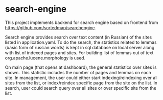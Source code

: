 # search-engine

This project implements backend for search engine based on frontend from https://github.com/sortedmap/searchengine.

Search engine provides search over text content (in Russian) of the sites listed in application.yaml. To do the search, the statistics related to lemmas (basic form of russian words) is kept in sql database on local server along with list of indexed pages and sites. For building list of lemmas out of text org.apache.lucene.morphology is used.

On main page (that opens at dashboard), the general statistics over sites is shown. This statistic includes the number of pages and lemmas on each site.
In management, the user could either start indexing/reindexing over all sites from the list, or index/reindex specific page from the site on the list. 
In search, user could search query over all sites or over specific site from the list.
